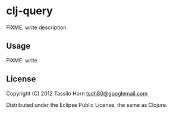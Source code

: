 # clj-query

FIXME: write description

## Usage

FIXME: write

## License

Copyright (C) 2012 Tassilo Horn <tsdh80@googlemail.com>

Distributed under the Eclipse Public License, the same as Clojure.
